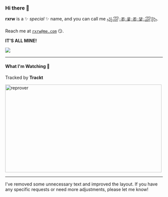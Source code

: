 ### Hi there 👋

**rxrw** is a ✨ _special_ ✨ name, and you can call me [`꧁꫞꯭若꯭꯭꯭星꯭꯭꯭若꯭꯭꯭望꯭꯭꯭꫞꧂`](https://rxrw.me). 

Reach me at [`rxrw@me.com`](mailto:rxrw@me.com) 😏.

**IT'S ALL MINE!**

<a href="https://github.com/rxrw/github-readme-stats">
  <img align="center" src="https://github-readme-rxrw.vercel.app/api?username=rxrw&theme=solarized-dark&show_icons=true" />
</a>

<hr>

#### What I'm Watching 🎥
Tracked by **Trackt**

<a target="_blank" href="https://trakt.tv/users/reprover"><img width="500" height="281" alt="reprover" src="https://widgets.trakt.tv/users/5cef049453dbd3d4fd05aa614b230f07/watched/fanart2@2x.jpg" /></a>

---

I've removed some unnecessary text and improved the layout. If you have any specific requests or need more adjustments, please let me know!
